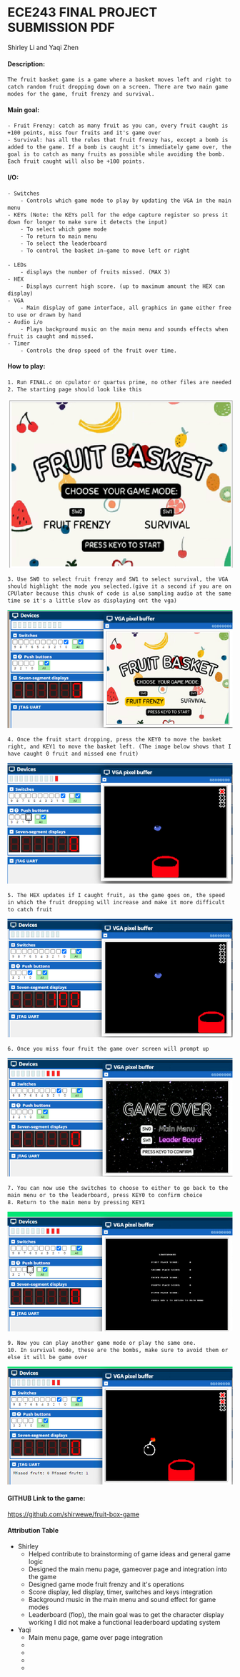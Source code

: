 # ECE243 FINAL PROJECT SUBMISSION PDF
Shirley Li and Yaqi Zhen

#### Description:
    The fruit basket game is a game where a basket moves left and right to catch random fruit dropping down on a screen. There are two main game modes for the game, fruit frenzy and survival.

#### Main goal:
    - Fruit Frenzy: catch as many fruit as you can, every fruit caught is +100 points, miss four fruits and it's game over
    - Survival: has all the rules that fruit frenzy has, except a bomb is added to the game. If a bomb is caught it's immediately game over, the goal is to catch as many fruits as possible while avoiding the bomb. Each fruit caught will also be +100 points.

#### I/O:
    - Switches
        - Controls which game mode to play by updating the VGA in the main menu
    - KEYs (Note: the KEYs poll for the edge capture register so press it down for longer to make sure it detects the input)
        - To select which game mode
        - To return to main menu
        - To select the leaderboard
        - To control the basket in-game to move left or right

    - LEDs
        - displays the number of fruits missed. (MAX 3)
    - HEX 
        - Displays current high score. (up to maximum amount the HEX can display)
    - VGA
        - Main display of game interface, all graphics in game either free to use or drawn by hand
    - Audio i/o
        - Plays background music on the main menu and sounds effects when fruit is caught and missed.
    - Timer
        - Controls the drop speed of the fruit over time.

#### How to play:
    1. Run FINAL.c on cpulator or quartus prime, no other files are needed
    2. The starting page should look like this
![alt text](image.png)

    3. Use SW0 to select fruit frenzy and SW1 to select survival, the VGA should highlight the mode you selected.(give it a second if you are on CPUlator because this chunk of code is also sampling audio at the same time so it's a little slow as displaying ont the vga)
![alt text](image-1.png)

    4. Once the fruit start dropping, press the KEY0 to move the basket right, and KEY1 to move the basket left. (The image below shows that I have caught 0 fruit and missed one fruit)
![alt text](image-2.png)

    5. The HEX updates if I caught fruit, as the game goes on, the speed in which the fruit dropping will increase and make it more difficult to catch fruit
![alt text](image-3.png)

    6. Once you miss four fruit the game over screen will prompt up
![alt text](image-4.png)

    7. You can now use the switches to choose to either to go back to the main menu or to the leaderboard, press KEY0 to confirm choice
    8. Return to the main menu by pressing KEY1
![alt text](image-5.png)

    9. Now you can play another game mode or play the same one.
    10. In survival mode, these are the bombs, make sure to avoid them or else it will be game over
![alt text](image-6.png)

#### GITHUB Link to the game:
https://github.com/shirwewe/fruit-box-game

#### Attribution Table
- Shirley
    - Helped contribute to brainstorming of game ideas and general game logic
    - Designed the main menu page, gameover page and integration into the game
    - Designed game mode fruit frenzy and it's operations
    - Score display, led display, timer, switches and keys integration
    - Background music in the main menu and sound effect for game modes 
    - Leaderboard (flop), the main goal was to get the character display working I did not make a functional leaderboard updating system
- Yaqi
    - Main menu page, game over page integration
    - 
    - 
    - 
    - 

